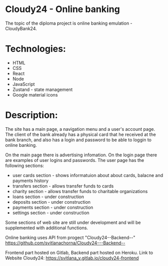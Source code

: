 # Cloudy24 - Online banking
The topic of the diploma project is online banking emulation - CloudyBank24.

# Technologies: 
 * HTML
 * CSS
 * React
 * Node
 * JavaScript
 * Zustand - state management
 * Google material icons
 
# Description:
The site has a main page, a navigation menu and a user's account page. The client of the bank already has a physical card that he received at the bank branch, and also has a login and password to be able to loggin to online banking.  

On the main page there is advertising infomation.
On the login page there are examples of user logins and passwords.
The user page has the following sections: 
  * user cards section - shows informatuion about about cards, balacne and payments history
  * transfers section - allows transfer funds to cards
  * charity section - allows transfer funds to charitable organizations
  * loans section - under construction
  * deposits section - under construction
  * payments section - under construction
  * settings section -  under construction
  
Some sections of web site are still under development and will be supplemented with additional functions.

Online banking uses API from progect "Cloudy24--Backend--" https://github.com/svitlanachorna/Cloudy24---Backend--

Frontend part hosted on Gitlab, Backend part hosted on Heroku.
Link to Website Cloudy24: https://svitlana_y.gitlab.io/cloudy24-frontend

